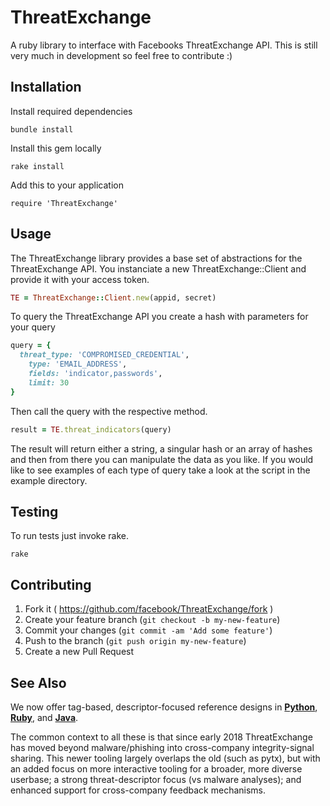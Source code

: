 # ThreatExchange

A ruby library to interface with Facebooks ThreatExchange API. This is still very much in development so feel free to contribute :)

## Installation
Install required dependencies

    bundle install

Install this gem locally

    rake install

Add this to your application

    require 'ThreatExchange'

## Usage

The ThreatExchange library provides a base set of abstractions for the ThreatExchange API. You instanciate a new ThreatExchange::Client and provide it with your access token.

```ruby
TE = ThreatExchange::Client.new(appid, secret)
```
To query the ThreatExchange API you create a hash with parameters for your query

```ruby
query = {
  threat_type: 'COMPROMISED_CREDENTIAL',
	type: 'EMAIL_ADDRESS',
	fields: 'indicator,passwords',
	limit: 30
}
```

Then call the query with the respective method.
```ruby
result = TE.threat_indicators(query)
```

The result will return either a string, a singular hash or an array of hashes and then from there you can manipulate the data as you like.
If you would like to see examples of each type of query take a look at the script in the example directory.

## Testing
  To run tests just invoke rake. 

    rake

## Contributing

1. Fork it ( https://github.com/facebook/ThreatExchange/fork )
2. Create your feature branch (`git checkout -b my-new-feature`)
3. Commit your changes (`git commit -am 'Add some feature'`)
4. Push to the branch (`git push origin my-new-feature`)
5. Create a new Pull Request

## See Also

We now offer tag-based, descriptor-focused reference designs in [**Python**](https://github.com/facebook/ThreatExchange/blob/master/hashing/te-tag-query-python), [**Ruby**](https://github.com/facebook/ThreatExchange/blob/master/hashing/te-tag-query-ruby), and [**Java**](https://github.com/facebook/ThreatExchange/blob/master/hashing/te-tag-query-java).

The common context to all these is that since early 2018 ThreatExchange has moved beyond malware/phishing into cross-company integrity-signal sharing. This newer tooling largely overlaps the old (such as pytx), but with an added focus on more interactive tooling for a broader, more diverse userbase; a strong threat-descriptor focus (vs malware analyses); and enhanced support for cross-company feedback mechanisms.
